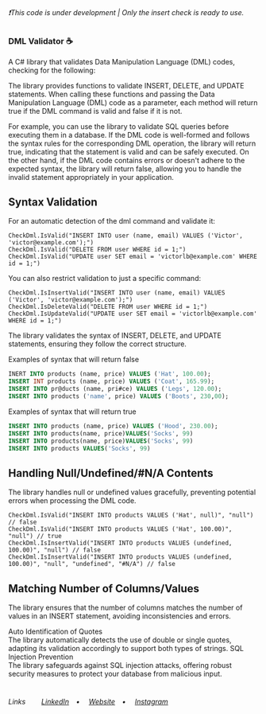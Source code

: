 <h6>❗This code is under development | Only the insert check is ready to use. </h6>

<h3>DML Validator ☕</h3>
<p>A C# library that validates Data Manipulation Language (DML) codes, checking for the following:</p>
<p>The library provides functions to validate INSERT, DELETE, and UPDATE statements. When calling these functions and passing the Data Manipulation Language (DML) code as a parameter, each method will return true if the DML command is valid and false if it is not.

For example, you can use the library to validate SQL queries before executing them in a database. If the DML code is well-formed and follows the syntax rules for the corresponding DML operation, the library will return true, indicating that the statement is valid and can be safely executed. On the other hand, if the DML code contains errors or doesn't adhere to the expected syntax, the library will return false, allowing you to handle the invalid statement appropriately in your application.</p>

## Syntax Validation
<p>For an automatic detection of the dml command and validate it:</p>

```CSharp
CheckDml.IsValid("INSERT INTO user (name, email) VALUES ('Victor', 'victor@example.com');") 
CheckDml.IsValid("DELETE FROM user WHERE id = 1;")
CheckDml.IsValid("UPDATE user SET email = 'victorlb@example.com' WHERE id = 1;") 
```
<p>You can also restrict validation to just a specific command:</p>

```CSharp
CheckDml.IsInsertValid("INSERT INTO user (name, email) VALUES ('Victor', 'victor@example.com');") 
CheckDml.IsDeleteValid("DELETE FROM user WHERE id = 1;")
CheckDml.IsUpdateValid("UPDATE user SET email = 'victorlb@example.com' WHERE id = 1;") 
```

<p>The library validates the syntax of INSERT, DELETE, and UPDATE statements, ensuring they follow the correct structure.</p>
<p>Examples of syntax that will return false</p>

```SQL
INERT INTO products (name, price) VALUES ('Hat', 100.00);
INSERT INT products (name, price) VALUES ('Coat', 165.99);
INSERT INTO pr@ducts (name, pri#ce) VALUES ('Legs', 120.00);
INSERT INTO products ('name', price) VALUES ('Boots', 230,00);
```

<p>Examples of syntax that will return true</p>

```SQL
INSERT INTO products (name, price) VALUES ('Hood', 230.00);
INSERT INTO products(name, price)VALUES('Socks', 99)
INSERT INTO products(name, price)VALUES('Socks', 99)
INSERT INTO products VALUES('Socks', 99)
```

## Handling Null/Undefined/#N/A Contents
<p>The library handles null or undefined values gracefully, preventing potential errors when processing the DML code.</p>

```CSharp
CheckDml.IsValid("INSERT INTO products VALUES ('Hat', null)", "null") // false
CheckDml.IsValid("INSERT INTO products VALUES ('Hat', 100.00)", "null") // true
CheckDml.IsInsertValid("INSERT INTO products VALUES (undefined, 100.00)", "null") // false
CheckDml.IsInsertValid("INSERT INTO products VALUES (undefined, 100.00)", "null", "undefined", "#N/A") // false
```

## Matching Number of Columns/Values
<p>The library ensures that the number of columns matches the number of values in an INSERT statement, avoiding inconsistencies and errors.</p>
Auto Identification of Quotes<br> The library automatically detects the use of double or single quotes, adapting its validation accordingly to support both types of strings.
SQL Injection Prevention<br> The library safeguards against SQL injection attacks, offering robust security measures to protect your database from malicious input.


#
<h6>Links&ensp;&ensp;&ensp;&ensp;
<a href="https://linkedin.com/in/victorlbueno/" target="_blank">LinkedIn</a>&ensp;&ensp;•&ensp;&ensp;
<a href="https://victor.com.de/" target="_blank">Website</a>&ensp;&ensp;•&ensp;&ensp;
<a href="https://instagram.com/victorlbueno" target="_blank">Instagram</a></h6>

